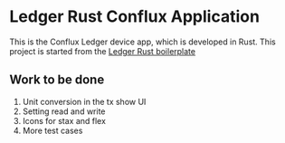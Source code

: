 # Ledger Rust Conflux Application

This is the Conflux Ledger device app, which is developed in Rust. This project is started from the [Ledger Rust boilerplate](https://github.com/LedgerHQ/app-boilerplate-rust)

## Work to be done

1. Unit conversion in the tx show UI
2. Setting read and write
3. Icons for stax and flex
4. More test cases